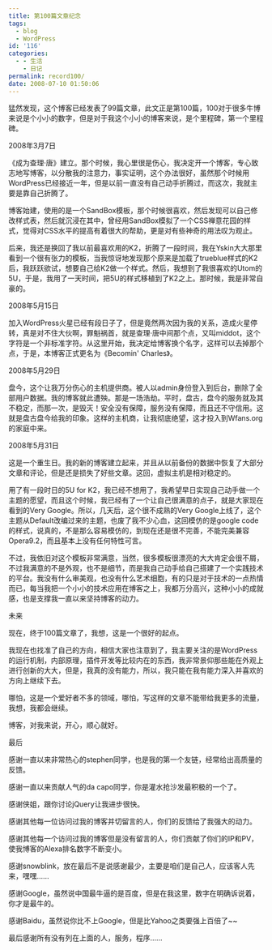 ```yaml
---
title: 第100篇文章纪念
tags:
  - blog
  - WordPress
id: '116'
categories:
  - - 生活
    - 日记
permalink: record100/
date: 2008-07-10 01:50:06
---
```


猛然发现，这个博客已经发表了99篇文章，此文正是第100篇，100对于很多牛博来说是个小小的数字，但是对于我这个小小的博客来说，是个里程碑，第一个里程碑。

2008年3月7日

《成为查理·唐》建立。那个时候，我心里很是伤心，我决定开一个博客，专心致志地写博客，以分散我的注意力，事实证明，这个办法很好，虽然那个时候用WordPress已经接近一年，但是以前一直没有自己动手折腾过，而这次，我就主要是靠自己折腾了。
<!-- more -->
博客始建，使用的是一个SandBox模板，那个时候很喜欢，然后发现可以自己修改样式表，然后就沉浸在其中，曾经用SandBox模拟了一个CSS禅意花园的样式，觉得对CSS水平的提高有着很大的帮助，更是对有些神奇的用法叹为观止。

后来，我还是换回了我以前最喜欢用的K2，折腾了一段时间，我在Yskin大大那里看到一个很有张力的模板，当我惊讶地发现那个原来是加载了trueblue样式的K2后，我跃跃欲试，想要自己给K2做一个样式。然后，我想到了我很喜欢的Utom的5U，于是，我用了一天时间，把5U的样式移植到了K2之上。那时候，我是非常自豪的。

2008年5月15日

加入WordPress火星已经有段日子了，但是竟然两次因为我的关系，造成火星停转，真是对不住大伙啊，罪魁祸首，就是查理·唐中间那个点，又叫middot，这个字符是一个非标准字符。从这里开始，我决定给博客换个名字，这样可以去掉那个点，于是，本博客正式更名为《Becomin' Charles》。

2008年5月29日

盘今，这个让我万分伤心的主机提供商。被人以admin身份登入到后台，删除了全部用户数据。我的博客就此遭殃。那是一场浩劫。平时，盘古，盘今的服务就及其不稳定，而那一次，是毁灭！安全没有保障，服务没有保障，而且还不守信用。这就是盘古盘今给我的印象。这样的主机商，让我彻底绝望，这才投入到Wfans.org的家庭中来。

2008年5月31日

这是一个重生日。我的新的博客建立起来，并且从以前备份的数据中恢复了大部分文章和评论，但是还是损失了好些文章。这回，虚拟主机是相对稳定的。

用了有一段时日的5U for K2，我已经不想用了，我希望早日实现自己动手做一个主题的愿望，而且这个时候，我已经有了一个让自己很满意的点子，就是大家现在看到的Very Google。所以，几天后，这个很不成熟的Very Google上线了，这个主题从Default改编过来的主题，也废了我不少心血，这回模仿的是google code的样式，说真的，不是那么容易模仿的，到现在还是很不完善，不能完美兼容Opera9.2，而且基本上没有任何特性可言。

不过，我依旧对这个模板非常满意，当然，很多模板很漂亮的大大肯定会很不屑，不过我满意的不是外观，也不是细节，而是我自己动手给自己搭建了一个实践技术的平台。我没有什么审美观，也没有什么艺术细胞，有的只是对于技术的一点热情而已，每当我把一个小小的技术应用在博客之上，我都万分高兴，这种小小的成就感，也是支撑我一直以来坚持博客的动力。

未来

现在，终于100篇文章了，我想，这是一个很好的起点。

我现在也找准了自己的方向，相信大家也注意到了，我主要关注的是WordPress的运行机制，内部原理，插件开发等比较内在的东西，我非常景仰那些能在外观上进行创新的大大，但是，我真的没有能力，所以，我只能在我有能力深入并喜欢的方向上继续下去。

哪怕，这是一个爱好者不多的领域，哪怕，写这样的文章不能带给我更多的流量，我想，我都会继续。

博客，对我来说，开心，顺心就好。

最后

感谢一直以来非常热心的stephen同学，也是我的第一个友链，经常给出高质量的反馈。

感谢一直以来贡献人气的da capo同学，你是灌水抢沙发最积极的一个了。

感谢侠姐，跟你讨论jQuery让我进步很快。

感谢其他每一位访问过我的博客并切留言的人，你们的反馈给了我强大的动力。

感谢其他每一个访问过我的博客但是没有留言的人，你们贡献了你们的IP和PV，使我博客的Alexa排名数字不断变小。

感谢snowblink，放在最后不是说感谢最少，主要是咱们是自己人，应该客人先来，嘿嘿……

感谢Google，虽然说中国最牛逼的是百度，但是在我这里，数字在明确诉说着，你才是最牛的。

感谢Baidu，虽然说你比不上Google，但是比Yahoo之类要强上百倍了~~

最后感谢所有没有列在上面的人，服务，程序……